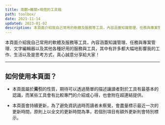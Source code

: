 ```yaml
---
title: 南觀×難關×喃倌的工具箱
path: toolbox/
date: 2021-11-14
updated: 2023-01-02
description: 本頁面介紹我自己常用的軟體及服務等工具，內容涵蓋知識管理、任務與專案管理、文字編輯器以及其他各種好用的服務與工具，其中有許多都大幅地影響我的工作、生活以及是思考方式，真心誠意分享給大家！
---
```


本頁面介紹我自己常用的軟體及服務等工具，內容涵蓋知識管理、任務與專案管理、文字編輯器以及其他各種好用的服務與工具，其中有許多都大幅地影響我的工作、生活以及是思考方式，真心誠意分享給大家！

---

## 如何使用本頁面？

- 本頁面屬於**索引**的性質，期待可以透過簡單的描述讓讀者對於工具有最基本的認識，而某些工具會有比較專門的介紹或心得，也會附在超連結提供。  
    
- 本頁面會持續更新，為了避免資訊過時而讀者未察覺，會盡量標示最近一次的更新時間，原則上以全文的更新時間為準，若個別項目有額外更新則會特別標示。  
    
